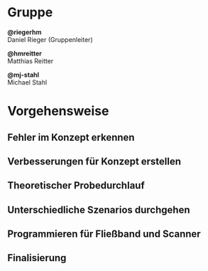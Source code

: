 # Gruppe
**@riegerhm**\
Daniel Rieger (Gruppenleiter)

**@hmreitter**\
Matthias Reitter

**@mj-stahl**\
Michael Stahl

# Vorgehensweise
## Fehler im Konzept erkennen
## Verbesserungen für Konzept erstellen
## Theoretischer Probedurchlauf
## Unterschiedliche Szenarios durchgehen
## Programmieren für Fließband und Scanner
## Finalisierung
